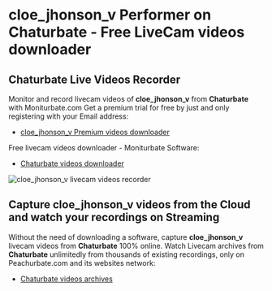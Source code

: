 # cloe_jhonson_v Performer on Chaturbate - Free LiveCam videos downloader

## Chaturbate Live Videos Recorder

Monitor and record livecam videos of **cloe_jhonson_v** from **Chaturbate** with Moniturbate.com
Get a premium trial for free by just and only registering with your Email address:
* [cloe_jhonson_v Premium videos downloader](https://moniturbate.com/request-demo-licence-key.html)

Free livecam videos downloader - Moniturbate Software:
* [Chaturbate videos downloader](https://moniturbate.com/moniturbate-download-software.html)

![cloe_jhonson_v livecam videos recorder](https://peachurnet.com/templates/moniturbate-software.png)


## Capture cloe_jhonson_v videos from the Cloud and watch your recordings on Streaming

Without the need of downloading a software, capture **cloe_jhonson_v** livecam videos from **Chaturbate** 100% online.
Watch Livecam archives from **Chaturbate** unlimitedly from thousands of existing recordings, only on Peachurbate.com and its websites network:
* [Chaturbate videos archives](https://peachurnet.com/)
